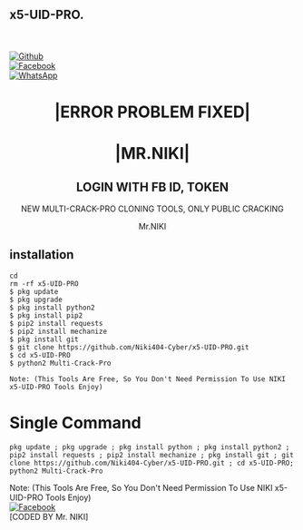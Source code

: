## x5-UID-PRO.
<b></b> </br> <br>[![Github](https://img.shields.io/badge/Github-Niki404-Cyber-dimgray?style=flat-square&logo=github)](https://github.com/Niki404-Cyber)<br> [![Facebook](https://img.shields.io/badge/Facebook-Mr.NIKI-blue?style=flat-square&logo=facebook)](https://www.facebook.com/NIKI.CYBER404.OFFICIALS)<br> [![WhatsApp](https://img.shields.io/badge/WhatsApp-Mr.NIKI-blue?style=flat-square&logo=WhatsApp)](https://chat.whatsapp.com/IulgtTY1ao6HeowtyCFEGJ)


<h1 align="center"> |ERROR PROBLEM FIXED| </h1>

<h1 align="center"> |MR.NIKI|</h1>



<h2 align="center"> LOGIN WITH FB ID, TOKEN </h2>


<p align="center">
     NEW MULTI-CRACK-PRO CLONING TOOLS, ONLY PUBLIC CRACKING
</p>



<p align="center">
              Mr.NIKI


## <b>installation</b>

```
cd
rm -rf x5-UID-PRO
$ pkg update
$ pkg upgrade
$ pkg install python2
$ pkg install pip2
$ pip2 install requests
$ pip2 install mechanize
$ pkg install git
$ git clone https://github.com/Niki404-Cyber/x5-UID-PRO.git
$ cd x5-UID-PRO
$ python2 Multi-Crack-Pro

Note: (This Tools Are Free, So You Don't Need Permission To Use NIKI x5-UID-PRO Tools Enjoy)
```

# Single Command 

```
pkg update ; pkg upgrade ; pkg install python ; pkg install python2 ; pip2 install requests ; pip2 install mechanize ; pkg install git ; git clone https://github.com/Niki404-Cyber/x5-UID-PRO.git ; cd x5-UID-PRO; python2 Multi-Crack-Pro
```
 
 Note: (This Tools Are Free, So You Don't Need Permission To Use NIKI x5-UID-PRO Tools Enjoy)</br>
 [![Facebook](https://img.shields.io/badge/Facebook-Mr.NIKI-blue?style=flat-square&logo=facebook)](https://www.facebook.com/NIKI.CYBER404.OFFICERS)</br>
 [CODED BY Mr. NIKI]
